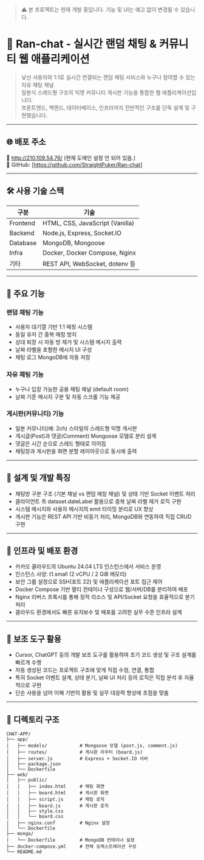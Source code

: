 > ⚠️ 본 프로젝트는 현재 개발 중입니다. 기능 및 UI는 예고 없이 변경될 수 있습니다.

# 🎲 Ran-chat - 실시간 랜덤 채팅 & 커뮤니티 웹 애플리케이션

> 낯선 사용자와 1:1로 실시간 연결되는 랜덤 채팅 서비스와 누구나 참여할 수 있는 자유 채팅 채널  
> 일본식 스레드형 구조의 익명 커뮤니티 게시판 기능을 통합한 웹 애플리케이션입니다.  
> 프론트엔드, 백엔드, 데이터베이스, 인프라까지 전반적인 구조를 단독 설계 및 구현했습니다.

---

## 🌐 배포 주소

📍 http://210.109.54.76/ (현재 도메인 설정 안 되어 있음.)  
📁 GitHub: [https://github.com/StraightPuker/Ran-chat]

---

## 🛠 사용 기술 스택

| 구분       | 기술                                |
|------------|-------------------------------------|
| Frontend   | HTML, CSS, JavaScript (Vanilla)     |
| Backend    | Node.js, Express, Socket.IO         |
| Database   | MongoDB, Mongoose                   |
| Infra      | Docker, Docker Compose, Nginx       |
| 기타       | REST API, WebSocket, dotenv 등      |

---

## 🧩 주요 기능

### 랜덤 채팅 기능
- 사용자 대기열 기반 1:1 매칭 시스템
- 동일 유저 간 중복 매칭 방지
- 상대 퇴장 시 자동 방 제거 및 시스템 메시지 출력
- 날짜 라벨을 포함한 메시지 UI 구성
- 채팅 로그 MongoDB에 자동 저장

### 자유 채팅 기능
- 누구나 입장 가능한 공용 채팅 채널 (default room)
- 날짜 기준 메시지 구분 및 자동 스크롤 기능 제공

### 게시판(커뮤니티) 기능
- 일본 커뮤니티(예: 2ch) 스타일의 스레드형 익명 게시판
- 게시글(Post)과 댓글(Comment) Mongoose 모델로 분리 설계
- 댓글은 시간 순으로 스레드 형태로 이어짐
- 채팅창과 게시판을 화면 분할 레이아웃으로 동시에 출력

---

## 🧠 설계 및 개발 특징

- 채팅방 구분 구조 (기본 채널 vs 랜덤 매칭 채널) 및 상태 기반 Socket 이벤트 처리
- 클라이언트 측 dataset.dateLabel 활용으로 중복 날짜 라벨 제거 로직 구현
- 시스템 메시지와 사용자 메시지의 emit 타이밍 분리로 UX 향상
- 게시판 기능은 REST API 기반 비동기 처리, MongoDB와 연동하여 직접 CRUD 구현

---

## 🚀 인프라 및 배포 환경

- 카카오 클라우드의 Ubuntu 24.04 LTS 인스턴스에서 서비스 운영  
- 인스턴스 사양: t1.small (2 vCPU / 2 GiB 메모리)  
- 보안 그룹 설정으로 SSH(포트 22) 및 애플리케이션 포트 접근 제어  
- Docker Compose 기반 멀티 컨테이너 구성으로 웹/서버/DB를 분리하여 배포  
- Nginx 리버스 프록시를 통해 정적 리소스 및 API/Socket 요청을 효율적으로 분기 처리  
- 클라우드 환경에서도 빠른 유지보수 및 배포를 고려한 실무 수준 인프라 설계

---

## 📝 보조 도구 활용

- Cursor, ChatGPT 등의 개발 보조 도구를 활용하여 초기 코드 생성 및 구조 설계를 빠르게 수행
- 자동 생성된 코드는 프로젝트 구조에 맞게 직접 수정, 연결, 통합
- 특히 Socket 이벤트 설계, 상태 분기, 날짜 UI 처리 등의 로직은 직접 분석 후 자율적으로 구현
- 단순 사용을 넘어 이해 기반의 활용 및 실무 대응력 향상에 초점을 맞춤

---

## 📁 디렉토리 구조

```plaintext
CHAT-APP/
├── app/
│   ├── models/            # Mongoose 모델 (post.js, comment.js)
│   ├── routes/            # 게시판 라우터 (board.js)
│   ├── server.js          # Express + Socket.IO 서버
│   ├── package.json
│   └── Dockerfile
├── web/
│   ├── public/
│   │   ├── index.html     # 채팅 화면
│   │   ├── board.html     # 게시판 화면
│   │   ├── script.js      # 채팅 로직
│   │   ├── board.js       # 게시판 로직
│   │   ├── style.css
│   │   └── board.css
│   ├── nginx.conf         # Nginx 설정
│   └── Dockerfile
├── mongo/
│   └── Dockerfile         # MongoDB 컨테이너 설정
├── docker-compose.yml     # 전체 오케스트레이션 구성
└── README.md
